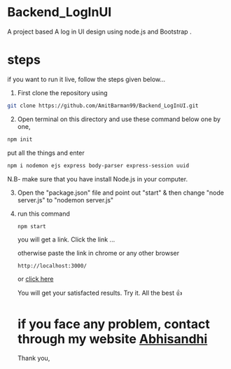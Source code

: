 # Backend_LogInUI
A project based A log in UI design using node.js and Bootstrap .



# steps

if you want to run it live, follow the steps given below...

1. First clone the repository using

  ```bash
  git clone https://github.com/AmitBarman99/Backend_LogInUI.git
  ```
  
2. Open terminal on this directory and use these command below one by one,

  ```bash
  npm init
  ```
  
  put all the things and enter
  
  ```bash
  npm i nodemon ejs express body-parser express-session uuid
  ```
  
  N.B- make sure that you have install Node.js in your computer.
  
 3. Open the "package.json" file and point out "start" & then change "node server.js" to "nodemon server.js"
 4. run this command 
  
    ```bash
    npm start
    ```
    
    you will get a link. Click the link ...
    
    otherwise paste the link in chrome or any other browser
    
    ```http://localhost:3000/```
    
    or [click here](http://localhost:3000/)
    
    You will get your satisfacted results. Try it. All the best 👍
    
    
    
    #  if you face any problem, contact through my website [Abhisandhi](https://abhisandhi.netlify.app/)
    
    Thank you,
